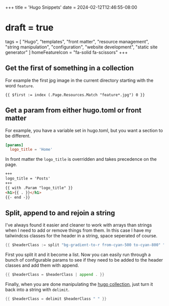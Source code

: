 +++
title = 'Hugo Snippets'
date = 2024-02-12T12:46:55-08:00
# draft = true
tags = [
  "Hugo",
  "templates",
  "front matter",
  "resource management",
  "string manipulation",
  "configuration",
  "website development",
  "static site generator"
]
homeFeatureIcon = "fa-solid fa-scissors"
+++

## Get the first of something in a collection

For example the first jpg image in the current directory starting with the word `feature`.

<!--more-->

```
{{ $first := index (.Page.Resources.Match "feature*.jpg") 0 }}
```


## Get a param from either hugo.toml or front matter

For example, you have a variable set in hugo.toml, but you want a section to be different.

```hugo.toml
[params]
  logo_title = 'Home'
```
In front matter the `logo_title` is overridden and takes precedence on the page.
```content/posts/_index.md
+++
logo_title = 'Posts'
+++
{{ with .Param "logo_title" }}
<h1>{{ . }}</h1>
{{- end -}}
```

## Split, append to and rejoin a string

I've always found it easier and cleaner to work with arrays than strings when I need to add or remove things from them. In this case I have my tailwindcss classes for the header in a string, space seperated of course.

```go
{{ $headerClass := split "bg-gradient-to-r from-cyan-500 to-cyan-800" " " }} 
```

First you split it and it become a list. Now you can easily run through a bunch of configurable params to see if they need to be added to the header classes and add them with append.

```go
{{ $headerClass = $headerClass | append . }}
```

Finally, when you are done manipulating the [hugo collection](https://gohugo.io/functions/collections/), just turn it back into a string with `delimit`.

```go
{{ $headerClass = delimit $headerClass " " }}
```
